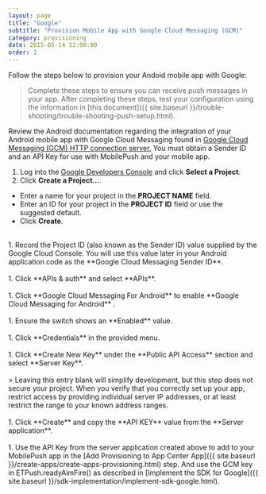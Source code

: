 ```yaml
---
layout: page
title: "Google"
subtitle: "Provision Mobile App with Google Cloud Messaging (GCM)"
category: provisioning
date: 2015-05-14 12:00:00
order: 1
---
```

Follow the steps below to provision your Andoid mobile app with Google:

> Complete these steps to ensure you can receive push messages in your app. After completing these steps, test your configuration using the information in [this document]({{ site.baseurl }}/trouble-shooting/trouble-shooting-push-setup.html).

Review the Android documentation regarding the integration of your Android mobile app with Google Cloud Messaging found in <a href="https://developers.google.com/cloud-messaging/gcm" target="_blank">Google Cloud Messaging (GCM) HTTP connection server.</a> You must obtain a Sender ID and an API Key for use with MobilePush and your mobile app.

1. Log into the <a href="https://console.developers.google.com/" target="_blank">Google Developers Console</a> and click **Select a Project**.
2. Click **Create a Project...**.
 * Enter a name for your project in the **PROJECT NAME** field.
 * Enter an ID for your project in the **PROJECT ID** field or use the suggested default.
 * Click **Create**.<br/>
 <br/>
1. Record the Project ID (also known as the Sender ID) value supplied by the Google Cloud Console. You will use this value later in your Android application code as the **Google Cloud Messaging Sender ID**.<br/>
<br/>
1. Click **APIs & auth** and select **APIs**.<br/>
<br/>
1. Click **Google Cloud Messaging For Android** to enable **Google Cloud Messaging for Android** .<br/>
<br/>
1. Ensure the switch shows an **Enabled** value.<br/>
<br/>
1. Click **Credentials** in the provided menu.<br/>
<br/>
1. Click **Create New Key** under the **Public API Access** section and select **Server Key**.<br/>
<br/>
> Leaving this entry blank will simplify development, but this step does not secure your project.  When you verify that you correctly set up your app, restrict access by providing individual server IP addresses, or at least restrict the range to your known address ranges.<br/>
<br/>
1. Click **Create** and copy the **API KEY** value from the **Server application**.<br/>
<br/>
1. Use the API Key from the server application created above to add to your MobilePush app in the [Add Provisioning to App Center App]({{ site.baseurl }}/create-apps/create-apps-provisioning.html) step.  And use the GCM key in ETPush.readyAimFire() as described in [Implement the SDK for Google]({{ site.baseurl }}/sdk-implementation/implement-sdk-google.html).